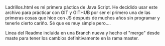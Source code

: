 Ladrillos.html es mi primera páctica de Java Script. He decidido usar este archivo para prácticar con GIT y GITHUB por ser el primero una de las primeras cosas que hice con JS después de muchos años sin programar y tenerle cierto cariño. Sé que es muy simple pero....

Linea del Readme incluida en una Branch nueva y hecho el "merge" desde maste para tener los cambios definitivamente en la rama master.